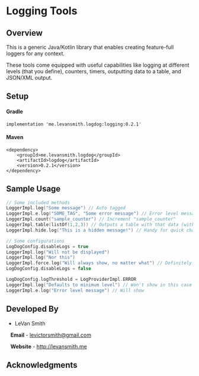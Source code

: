 # Logging Tools

## Overview

This is a generic Java/Kotlin library that enables creating feature-full loggers for any context.

These tools come equipped with useful capabilities like logging at different levels (that you define), counters, timers, outputting data to a table, and JSON/XML output.

## Setup

#### Gradle

`implementation 'me.levansmith.logdog:logging:0.2.1'`

#### Maven
```
<dependency>
    <groupId>me.levansmith.logdog</groupId>
    <artifactId>logdog</artifactId>
    <version>0.2.1</version>
</dependency>
```

## Sample Usage

```kotlin
// Some included methods
LoggerImpl.log("Some message") // Auto tagged
LoggerImpl.e.log("SOME_TAG", "Some error message") // Error level message
LoggerImpl.count("sample_counter") // Increment "sample_counter"
LoggerImpl.table(listOf(1,2,3)) // Outputs a table with that data (with indexes)
LoggerImpl.hide.log("This is a hidden message!") // Handy for quick changes

// Some configurations
LogDogConfig.disableLogs = true
LoggerImpl.log("Will not be displayed")
LoggerImpl.log("Nor this")
LoggerImpl.force.log("Will always show, no matter what") // Definitely will show ;)
LogDogConfig.disableLogs = false

LogDogConfig.logThreshold = LogProviderImpl.ERROR
LoggerImpl.log("Defaults to minimum level") // Won't show in this case
LoggerImpl.e.log("Error level message") // Will show
```

## Developed By

* LeVan Smith

&nbsp;&nbsp;&nbsp;**Email** - levictorsmith@gmail.com

&nbsp;&nbsp;&nbsp;**Website** - http://levansmith.me

## Acknowledgments


